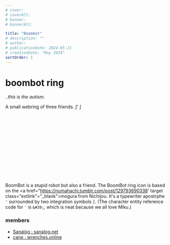 ```yaml
---
# cover:
# coverAlt:
# banner:
# bannerAlt:

title: "Boombot"
# description: ""
# author:
# publicationDate: 2024-05-21
# creationDate: "May 2024"
sortOrder: 1
---
```


# boombot ring

*<span class="muted">..this is the autism.</span>*

A small webring of three friends. ∫&#39; ∫

<svg width="200" height="200" viewBox="0 0 46 37" fill="none" xmlns="http://www.w3.org/2000/svg">
<path d="M10.1447 29.7373C9.84789 31.0493 9.36857 32.1328 8.70673 32.9879C8.05425 33.8547 7.24929 34.4931 6.29183 34.9031C5.33172 35.3248 4.24518 35.5356 3.03219 35.5356C2.65988 35.5356 2.31222 35.5063 1.9892 35.4478C1.65152 35.4009 1.32178 35.3189 1 35.2018L1.92265 32.6365C2.08018 32.6833 2.30378 32.7302 2.59342 32.777C2.88041 32.8356 3.11999 32.8649 3.31214 32.8649C3.90062 32.8649 4.4242 32.7536 4.88289 32.531C5.34157 32.3085 5.732 31.9629 6.05418 31.4944C6.38572 31.0375 6.63232 30.4519 6.79398 29.7373L11.9815 6.80767C12.2916 5.43716 12.7988 4.28335 13.5032 3.34626C14.2076 2.40916 15.0705 1.70048 16.0919 1.22021C17.1133 0.739949 18.2545 0.499817 19.5156 0.499817C19.9479 0.499817 20.3663 0.534958 20.7708 0.605241C21.1872 0.675523 21.5997 0.763376 22.0082 0.8688L21.0294 3.36383C20.8385 3.30526 20.6089 3.2584 20.3406 3.22326C20.0843 3.18812 19.7821 3.17055 19.4338 3.17055C18.7252 3.17055 18.0916 3.31697 17.5329 3.60981C16.9769 3.89094 16.5119 4.30093 16.1378 4.83976C15.7757 5.37859 15.5072 6.03456 15.3323 6.80767L10.1447 29.7373Z" fill="var(--color-tx-normal)"/>
<path d="M33.1447 29.7373C32.8479 31.0493 32.3686 32.1328 31.7067 32.9879C31.0543 33.8547 30.2493 34.4931 29.2918 34.9031C28.3317 35.3248 27.2452 35.5356 26.0322 35.5356C25.6599 35.5356 25.3122 35.5063 24.9892 35.4478C24.6515 35.4009 24.3218 35.3189 24 35.2018L24.9226 32.6365C25.0802 32.6833 25.3038 32.7302 25.5934 32.777C25.8804 32.8356 26.12 32.8649 26.3121 32.8649C26.9006 32.8649 27.4242 32.7536 27.8829 32.531C28.3416 32.3085 28.732 31.9629 29.0542 31.4944C29.3857 31.0375 29.6323 30.4519 29.794 29.7373L34.9815 6.80767C35.2916 5.43716 35.7988 4.28335 36.5032 3.34626C37.2076 2.40916 38.0705 1.70048 39.0919 1.22021C40.1133 0.739949 41.2545 0.499817 42.5156 0.499817C42.9479 0.499817 43.3663 0.534958 43.7708 0.605241C44.1872 0.675523 44.5997 0.763376 45.0082 0.8688L44.0294 3.36383C43.8385 3.30526 43.6089 3.2584 43.3406 3.22326C43.0843 3.18812 42.7821 3.17055 42.4338 3.17055C41.7252 3.17055 41.0916 3.31697 40.5329 3.60981C39.9769 3.89094 39.5119 4.30093 39.1378 4.83976C38.7757 5.37859 38.5072 6.03456 38.3323 6.80767L33.1447 29.7373Z" fill="var(--color-tx-normal)"/>
<path d="M27.8375 4.87616L27.1983 10.5771H25.07L24.8233 4.87616H27.8375Z" fill="var(--color-tx-normal)"/>
<path d="M10.1447 29.7373C9.84789 31.0493 9.36857 32.1328 8.70673 32.9879C8.05425 33.8547 7.24929 34.4931 6.29183 34.9031C5.33172 35.3248 4.24518 35.5356 3.03219 35.5356C2.65988 35.5356 2.31222 35.5063 1.9892 35.4478C1.65152 35.4009 1.32178 35.3189 1 35.2018L1.92265 32.6365C2.08018 32.6833 2.30378 32.7302 2.59342 32.777C2.88041 32.8356 3.11999 32.8649 3.31214 32.8649C3.90062 32.8649 4.4242 32.7536 4.88289 32.531C5.34157 32.3085 5.732 31.9629 6.05418 31.4944C6.38572 31.0375 6.63232 30.4519 6.79398 29.7373L11.9815 6.80767C12.2916 5.43716 12.7988 4.28335 13.5032 3.34626C14.2076 2.40916 15.0705 1.70048 16.0919 1.22021C17.1133 0.739949 18.2545 0.499817 19.5156 0.499817C19.9479 0.499817 20.3663 0.534958 20.7708 0.605241C21.1872 0.675523 21.5997 0.763376 22.0082 0.8688L21.0294 3.36383C20.8385 3.30526 20.6089 3.2584 20.3406 3.22326C20.0843 3.18812 19.7821 3.17055 19.4338 3.17055C18.7252 3.17055 18.0916 3.31697 17.5329 3.60981C16.9769 3.89094 16.5119 4.30093 16.1378 4.83976C15.7757 5.37859 15.5072 6.03456 15.3323 6.80767L10.1447 29.7373Z" stroke="var(--color-tx-normal)" stroke-width="0.999014" stroke-linecap="round"/>
<path d="M33.1447 29.7373C32.8479 31.0493 32.3686 32.1328 31.7067 32.9879C31.0543 33.8547 30.2493 34.4931 29.2918 34.9031C28.3317 35.3248 27.2452 35.5356 26.0322 35.5356C25.6599 35.5356 25.3122 35.5063 24.9892 35.4478C24.6515 35.4009 24.3218 35.3189 24 35.2018L24.9226 32.6365C25.0802 32.6833 25.3038 32.7302 25.5934 32.777C25.8804 32.8356 26.12 32.8649 26.3121 32.8649C26.9006 32.8649 27.4242 32.7536 27.8829 32.531C28.3416 32.3085 28.732 31.9629 29.0542 31.4944C29.3857 31.0375 29.6323 30.4519 29.794 29.7373L34.9815 6.80767C35.2916 5.43716 35.7988 4.28335 36.5032 3.34626C37.2076 2.40916 38.0705 1.70048 39.0919 1.22021C40.1133 0.739949 41.2545 0.499817 42.5156 0.499817C42.9479 0.499817 43.3663 0.534958 43.7708 0.605241C44.1872 0.675523 44.5997 0.763376 45.0082 0.8688L44.0294 3.36383C43.8385 3.30526 43.6089 3.2584 43.3406 3.22326C43.0843 3.18812 42.7821 3.17055 42.4338 3.17055C41.7252 3.17055 41.0916 3.31697 40.5329 3.60981C39.9769 3.89094 39.5119 4.30093 39.1378 4.83976C38.7757 5.37859 38.5072 6.03456 38.3323 6.80767L33.1447 29.7373Z" stroke="var(--color-tx-normal)" stroke-width="0.999014" stroke-linecap="round"/>
<path d="M27.8375 4.87616L27.1983 10.5771H25.07L24.8233 4.87616H27.8375Z" stroke="var(--color-tx-normal)" stroke-width="0.999014" stroke-linecap="round"/>
</svg>

BoomBot is a stupid robot but also a friend. The BoomBot ring icon is based on the <a href="https://numahachi.tumblr.com/post/129793690338' target class="extlink"="_blank">mogura</a> from Nichijou.
It's a typewriter apostrphe `'` surrounded by two integration symbols `∫`. (The character entity reference code for `'` is `&#39;`, which is neat because we all love Miku.)

### members
- [Sanalog : sanalog.net](/blog)
- <a href="https://wrenches.online" target="_blank" class="extlink">cane : wrenches.online</a>
<!-- - <a href="blog.javalim.com" target="_blank" class="extlink">JavaLim :  </a>-->
<!-- - <a href="" target="_blank" class="extlink"> | </a> -->
